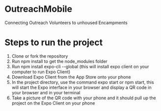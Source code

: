 # OutreachMobile
Connecting Outreach Volunteers to unhoused Encampments

# Steps to run the project

1. Clone or fork the repository
2. Run npm install to get the node_modules folder
3. Run npm install expo-cli --global (this will install expo client on your computer to run Expo Client)
4. Download Expo Client from the App Store onto your phone
5. In the project directory, use the command expo start or npm start, this will start the Expo interface in your browser and display a QR code in your browser and in your terminal 
6. Take a picture of the QR code with your phone and it should pull up the project on the Expo Client on your phone
